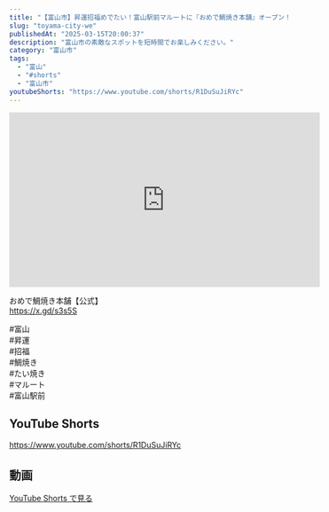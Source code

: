 ```yaml
---
title: "【富山市】昇運招福めでたい！富山駅前マルートに『おめで鯛焼き本舗』オープン！ #shorts"
slug: "toyama-city-we"
publishedAt: "2025-03-15T20:00:37"
description: "富山市の素敵なスポットを短時間でお楽しみください。"
category: "富山市"
tags: 
  - "富山"
  - "#shorts"
  - "富山市"
youtubeShorts: "https://www.youtube.com/shorts/R1DuSuJiRYc"
---
```


<iframe width="560" height="315" src="https://www.youtube.com/embed/ReeXPls1jjU" frameborder="0" allowfullscreen></iframe>

おめで鯛焼き本舗【公式】<br />
https://x.gd/s3s5S

#富山<br />
#昇運<br />
#招福<br />
#鯛焼き<br />
#たい焼き<br />
#マルート<br />
#富山駅前

## YouTube Shorts

https://www.youtube.com/shorts/R1DuSuJiRYc

## 動画

[YouTube Shorts で見る](https://www.youtube.com/shorts/R1DuSuJiRYc)

